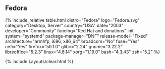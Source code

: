 ## Fedora
{% include_relative table.html distro="Fedora" logo="Fedora.svg" category="Desktop, Server" country="USA" date="2003" developer="Community" funding="Red Hat and donations" init-system="systemd" package-manager="DNF" release-model="Fixed" architecture="armhfp, i686, x86_64" broadcom="No" fuse="Yes" uefi="Yes" firefox="50.1.0" glibc="2.24" gnome="3.22.2" libreoffice="5.2.3" linux="4.8.14" xorg="1.19.0" bash="4.3.43" zsh="5.2" %}

{% include Layouts/clear.html %}
